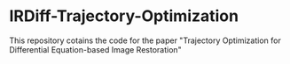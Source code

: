 # IRDiff-Trajectory-Optimization
This repository cotains the code for the paper "Trajectory Optimization for Differential Equation-based Image Restoration"
